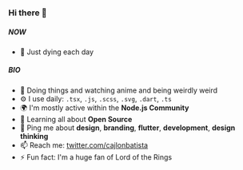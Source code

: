 ### Hi there 👋

##### NOW

- 🍑 Just dying each day

##### BIO

- 🏢 Doing things and watching anime and being weirdly weird
- ⚙️ I use daily: `.tsx`, `.js`, `.scss`, `.svg`, `.dart`, `.ts`
- 🌍 I'm mostly active within the **Node.js Community**
- 🌱 Learning all about **Open Source**
- 💬 Ping me about **design**, **branding**, **flutter**, **development**, **design thinking**
- 📫 Reach me: [twitter.com/cajlonbatista](https://twitter.com/cajlonbatista)
- ⚡️ Fun fact: I'm a huge fan of Lord of the Rings
